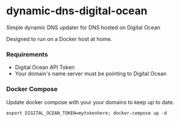 # dynamic-dns-digital-ocean

Simple dynamic DNS updater for DNS hosted on Digital Ocean 

Designed to run on a Docker host at home.

### Requirements

* Digital Ocean API Token
* Your domain's name server must be pointing to Digital Ocean


### Docker Compose

Update docker compose with your your domains to keep up to date.

```
export DIGITAL_OCEAN_TOKEN=mytokenhere; docker-compose up -d
```
